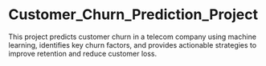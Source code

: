 # Customer_Churn_Prediction_Project
This project predicts customer churn in a telecom company using machine learning, identifies key churn factors, and provides actionable strategies to improve retention and reduce customer loss.
